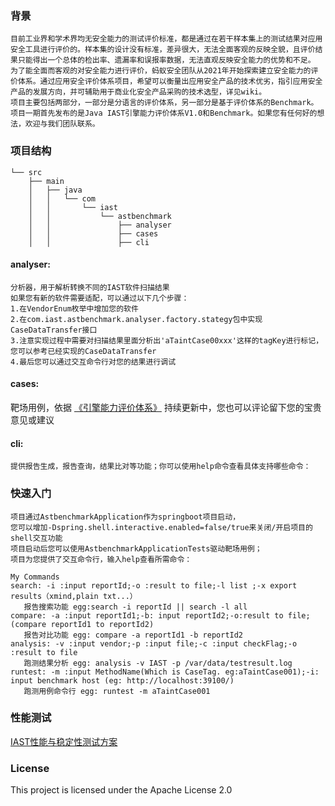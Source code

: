 ### 背景
    目前工业界和学术界均无安全能力的测试评价标准，都是通过在若干样本集上的测试结果对应用安全工具进行评价的。样本集的设计没有标准，差异很大，无法全面客观的反映全貌，且评价结果只能得出一个总体的检出率、遗漏率和误报率数据，无法直观反映安全能力的优势和不足。
    为了能全面而客观的对安全能力进行评价，蚂蚁安全团队从2021年开始探索建立安全能力的评价体系。通过应用安全评价体系项目，希望可以衡量出应用安全产品的技术优劣，指引应用安全产品的发展方向，并可辅助用于商业化安全产品采购的技术选型，详见wiki。
    项目主要包括两部分，一部分是分语言的评价体系，另一部分是基于评价体系的Benchmark。项目一期首先发布的是Java IAST引擎能力评价体系V1.0和Benchmark。如果您有任何好的想法，欢迎与我们团队联系。
### 项目结构
```
└── src
    ├── main
    │   ├── java
    │   │   └── com
    │   │       └── iast
    │   │           └── astbenchmark
    │   │               ├── analyser   
    │   │               ├── cases
    │   │               ├── cli      
```
#### analyser:
    分析器，用于解析转换不同的IAST软件扫描结果
    如果您有新的软件需要适配，可以通过以下几个步骤：
    1.在VendorEnum枚举中增加您的软件
    2.在com.iast.astbenchmark.analyser.factory.stategy包中实现CaseDataTransfer接口
    3.注意实现过程中需要对扫描结果里面分析出'aTaintCase00xxx'这样的tagKey进行标记，您可以参考已经实现的CaseDataTransfer
    4.最后您可以通过交互命令行对您的结果进行调试
#### cases:
靶场用例，依据
[《引擎能力评价体系》](https://github.com/alipay/ant-application-security-testing-benchmark/wiki/Java-IAST%E5%BC%95%E6%93%8E%E8%83%BD%E5%8A%9B%E8%AF%84%E4%BB%B7%E4%BD%93%E7%B3%BB) 
持续更新中，您也可以评论留下您的宝贵意见或建议
#### cli:
    提供报告生成，报告查询，结果比对等功能；你可以使用help命令查看具体支持哪些命令：

### 快速入门
    项目通过AstbenchmarkApplication作为springboot项目启动，
    您可以增加-Dspring.shell.interactive.enabled=false/true来关闭/开启项目的shell交互功能
    项目启动后您可以使用AstbenchmarkApplicationTests驱动靶场用例；
    项目为您提供了交互命令行，输入help查看所需命令：
```
My Commands
search: -i :input reportId;-o :result to file;-l list ;-x export results（xmind,plain txt...）
   报告搜索功能 egg:search -i reportId || search -l all
compare: -a :input reportId1;-b: input reportId2;-o:result to file;  (compare reportId1 to reportId2)
   报告对比功能 egg: compare -a reportId1 -b reportId2
analysis: -v :input vendor;-p :input file;-c :input checkFlag;-o :result to file
   跑测结果分析 egg: analysis -v IAST -p /var/data/testresult.log 
runtest: -m :input MethodName(Which is CaseTag. eg:aTaintCase001);-i: input benchmark host (eg: http://localhost:39100/)
   跑测用例命令行 egg: runtest -m aTaintCase001
```
### 性能测试
[IAST性能与稳定性测试方案](https://github.com/alipay/ant-application-security-testing-benchmark/wiki/IAST%E6%80%A7%E8%83%BD%E4%B8%8E%E7%A8%B3%E5%AE%9A%E6%80%A7%E6%B5%8B%E8%AF%95%E6%96%B9%E6%A1%88)
### License
This project is licensed under the Apache License 2.0
